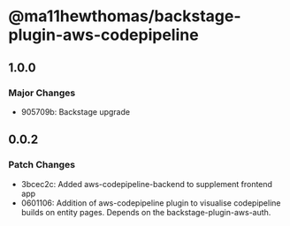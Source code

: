 # @ma11hewthomas/backstage-plugin-aws-codepipeline

## 1.0.0

### Major Changes

- 905709b: Backstage upgrade

## 0.0.2

### Patch Changes

- 3bcec2c: Added aws-codepipeline-backend to supplement frontend app
- 0601106: Addition of aws-codepipeline plugin to visualise codepipeline builds on entity pages. Depends on the backstage-plugin-aws-auth.
